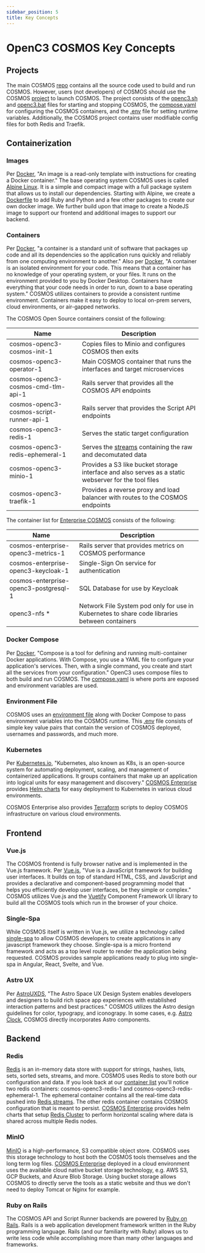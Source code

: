 ```yaml
---
sidebar_position: 5
title: Key Concepts
---
```


# OpenC3 COSMOS Key Concepts

## Projects

The main COSMOS [repo](https://github.com/OpenC3/cosmos) contains all the source code used to build and run COSMOS. However, users (not developers) of COSMOS should use the COSMOS [project](https://github.com/OpenC3/cosmos-project) to launch COSMOS. The project consists of the [openc3.sh](https://github.com/OpenC3/cosmos-project/blob/main/openc3.sh) and [openc3.bat](https://github.com/OpenC3/cosmos-project/blob/main/openc3.bat) files for starting and stopping COSMOS, the [compose.yaml](https://github.com/OpenC3/cosmos-project/blob/main/compose.yaml) for configuring the COSMOS containers, and the [.env](https://github.com/OpenC3/cosmos-project/blob/main/.env) file for setting runtime variables. Additionally, the COSMOS project contains user modifiable config files for both Redis and Traefik.

## Containerization

### Images

Per [Docker](https://docs.docker.com/get-started/overview/#images), "An image is a read-only template with instructions for creating a Docker container." The base operating system COSMOS uses is called [Alpine Linux](https://www.alpinelinux.org/). It is a simple and compact image with a full package system that allows us to install our dependencies. Starting with Alpine, we create a [Dockerfile](https://docs.docker.com/engine/reference/builder/) to add Ruby and Python and a few other packages to create our own docker image. We further build upon that image to create a NodeJS image to support our frontend and additional images to support our backend.

### Containers

Per [Docker](https://www.docker.com/resources/what-container/), "a container is a standard unit of software that packages up code and all its dependencies so the application runs quickly and reliably from one computing environment to another." Also per [Docker](https://docs.docker.com/guides/walkthroughs/what-is-a-container/), "A container is an isolated environment for your code. This means that a container has no knowledge of your operating system, or your files. It runs on the environment provided to you by Docker Desktop. Containers have everything that your code needs in order to run, down to a base operating system." COSMOS utilizes containers to provide a consistent runtime environment. Containers make it easy to deploy to local on-prem servers, cloud environments, or air-gapped networks.

The COSMOS Open Source containers consist of the following:

| Name                                     | Description                                                                                            |
| ---------------------------------------- | ------------------------------------------------------------------------------------------------------ |
| cosmos-openc3-cosmos-init-1              | Copies files to Minio and configures COSMOS then exits                                                 |
| cosmos-openc3-operator-1                 | Main COSMOS container that runs the interfaces and target microservices                                |
| cosmos-openc3-cosmos-cmd-tlm-api-1       | Rails server that provides all the COSMOS API endpoints                                                |
| cosmos-openc3-cosmos-script-runner-api-1 | Rails server that provides the Script API endpoints                                                    |
| cosmos-openc3-redis-1                    | Serves the static target configuration                                                                 |
| cosmos-openc3-redis-ephemeral-1          | Serves the [streams](https://redis.io/docs/data-types/streams) containing the raw and decomutated data |
| cosmos-openc3-minio-1                    | Provides a S3 like bucket storage interface and also serves as a static webserver for the tool files   |
| cosmos-openc3-traefik-1                  | Provides a reverse proxy and load balancer with routes to the COSMOS endpoints                         |

The container list for [Enterprise COSMOS](https://openc3.com/enterprise) consists of the following:

| Name                                  | Description                                                                                   |
| ------------------------------------- | --------------------------------------------------------------------------------------------- |
| cosmos-enterprise-openc3-metrics-1    | Rails server that provides metrics on COSMOS performance                                      |
| cosmos-enterprise-openc3-keycloak-1   | Single-Sign On service for authentication                                                     |
| cosmos-enterprise-openc3-postgresql-1 | SQL Database for use by Keycloak                                                              |
| openc3-nfs \*                         | Network File System pod only for use in Kubernetes to share code libraries between containers |

### Docker Compose

Per [Docker](https://docs.docker.com/compose/), "Compose is a tool for defining and running multi-container Docker applications. With Compose, you use a YAML file to configure your application's services. Then, with a single command, you create and start all the services from your configuration." OpenC3 uses compose files to both build and run COSMOS. The [compose.yaml](https://github.com/OpenC3/cosmos-project/blob/main/compose.yaml) is where ports are exposed and environment variables are used.

### Environment File

COSMOS uses an [environment file](https://docs.docker.com/compose/environment-variables/env-file/) along with Docker Compose to pass environment variables into the COSMOS runtime. This [.env](https://github.com/OpenC3/cosmos-project/blob/main/.env) file consists of simple key value pairs that contain the version of COSMOS deployed, usernames and passwords, and much more.

### Kubernetes

Per [Kubernetes.io](https://kubernetes.io/), "Kubernetes, also known as K8s, is an open-source system for automating deployment, scaling, and management of containerized applications. It groups containers that make up an application into logical units for easy management and discovery." [COSMOS Enterprise](https://openc3.com/enterprise) provides [Helm charts](https://helm.sh/docs/topics/charts/) for easy deployment to Kubernetes in various cloud environments.

COSMOS Enterprise also provides [Terraform](https://www.terraform.io/) scripts to deploy COSMOS infrastructure on various cloud environments.

## Frontend

### Vue.js

The COSMOS frontend is fully browser native and is implemented in the Vue.js framework. Per [Vue.js](https://vuejs.org/guide/introduction.html), "Vue is a JavaScript framework for building user interfaces. It builds on top of standard HTML, CSS, and JavaScript and provides a declarative and component-based programming model that helps you efficiently develop user interfaces, be they simple or complex." COSMOS utilizes Vue.js and the [Vuetify](https://vuetifyjs.com/en/) Component Framework UI library to build all the COSMOS tools which run in the browser of your choice.

### Single-Spa

While COSMOS itself is written in Vue.js, we utilize a technology called [single-spa](https://single-spa.js.org/) to allow COSMOS developers to create applications in any javascript framework they choose. Single-spa is a micro frontend framework and acts as a top level router to render the application being requested. COSMOS provides sample applications ready to plug into single-spa in Angular, React, Svelte, and Vue.

### Astro UX

Per [AstroUXDS](https://www.astrouxds.com/), "The Astro Space UX Design System enables developers and designers to build rich space app experiences with established interaction patterns and best practices." COSMOS utilizes the Astro design guidelines for color, typograpy, and iconograpy. In some cases, e.g. [Astro Clock](https://www.astrouxds.com/components/clock/), COSMOS directly incorporates Astro components.

## Backend

### Redis

[Redis](https://redis.io/) is an in-memory data store with support for strings, hashes, lists, sets, sorted sets, streams, and more. COSMOS uses Redis to store both our configuration and data. If you look back at our [container list](/docs/getting-started/key_concepts#containers) you'll notice two redis containers: cosmos-openc3-redis-1 and cosmos-openc3-redis-ephemeral-1. The ephemeral container contains all the real-time data pushed into [Redis streams](https://redis.io/docs/data-types/streams/). The other redis container contains COSMOS configuration that is meant to persist. [COSMOS Enterprise](https://openc3.com/enterprise) provides helm charts that setup [Redis Cluster](https://redis.io/docs/management/scaling/) to perform horizontal scaling where data is shared across multiple Redis nodes.

### MinIO

[MinIO](https://min.io/) is a high-performance, S3 compatible object store. COSMOS uses this storage technology to host both the COSMOS tools themselves and the long term log files. [COSMOS Enterprise](https://openc3.com/enterprise) deployed in a cloud environment uses the available cloud native bucket storage technology, e.g. AWS S3, GCP Buckets, and Azure Blob Storage. Using bucket storage allows COSMOS to directly serve the tools as a static website and thus we don't need to deploy Tomcat or Nginx for example.

### Ruby on Rails

The COSMOS API and Script Runner backends are powered by [Ruby on Rails](https://rubyonrails.org/). Rails is a web application development framework written in the Ruby programming language. Rails (and our familiarity with Ruby) allows us to write less code while accomplishing more than many other languages and frameworks.
